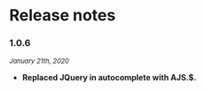# Release notes 

### 1.0.6
*<small>January 21th, 2020</small>* 

* **Replaced JQuery in autocomplete with AJS.$.**  
